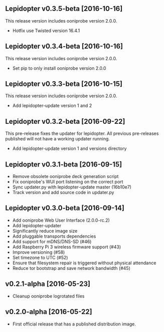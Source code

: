 Lepidopter v0.3.5-beta [2016-10-16]
------------------------------------

This release version includes ooniprobe version 2.0.0.

- Hotfix use Twisted version 16.4.1

Lepidopter v0.3.4-beta [2016-10-16]
-----------------------------------

This release version includes ooniprobe version 2.0.0.

- Set pip to only install ooniprobe version 2.0.0

Lepidopter v0.3.3-beta [2016-10-15]
-----------------------------------

This release version includes ooniprobe version 2.0.0.

- Add lepidopter-update version 1 and 2

Lepidopter v0.3.2-beta [2016-09-22]
-----------------------------------

This pre-release fixes the updater for lepidopter. All previous pre-releases
published will not have a working updater running.

- Add lepidopter-update version 1 and versions directory

Lepidopter v0.3.1-beta [2016-09-15]
-----------------------------------

- Remove obsolete ooniprobe deck generation script
- Fix ooniprobe's WUI port listening on the correct port
- Sync updater.py with lepidopter-update master (16b10e7)
- Track version and add source code in updater.py

Lepidopter v0.3.0-beta [2016-09-14]
-----------------------------------

- Add ooniprobe Web User Interface (2.0.0-rc.2)
- Add lepidopter-updater
- Significantly reduce image size
- Add pluggable transports dependencies
- Add support for mDNS/DNS-SD (#46)
- Add Raspberry Pi 3 wireless firmware support (#43)
- Improve versioning (#58)
- Set timezone to UTC (#52)
- Ensure that filesystem repair is triggered without physical attendance
- Reduce tor bootstrap and save network bandwidth (#45)

v0.2.1-alpha [2016-05-23]
-------------------------

- Cleanup ooniprobe logrotated files

v0.2.0-alpha [2016-05-22]
-------------------------

- First official release that has a published distribution image.
